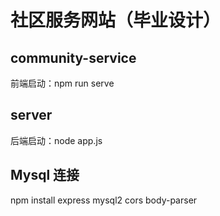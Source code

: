  # 社区服务网站（毕业设计）

## community-service
前端启动：npm run serve

## server
后端启动：node app.js

## Mysql 连接
npm install express mysql2 cors body-parser


